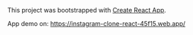This project was bootstrapped with [Create React App](https://github.com/facebook/create-react-app).

App demo on: https://instagram-clone-react-45f15.web.app/
